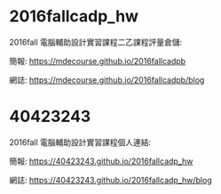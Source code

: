 # 2016fallcadp_hw
2016fall 電腦輔助設計實習課程二乙課程評量倉儲:

簡報: https://mdecourse.github.io/2016fallcadpb

網誌: https://mdecourse.github.io/2016fallcadpb/blog

# 40423243
2016fall 電腦輔助設計實習課程個人連結:

簡報: https://40423243.github.io/2016fallcadp_hw

網誌: https://40423243.github.io/2016fallcadp_hw/blog
